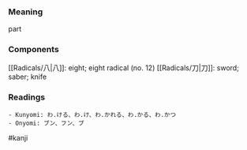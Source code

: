 ### Meaning

part

### Components

[[Radicals/八|八]]: eight; eight radical (no. 12) [[Radicals/刀|刀]]: sword; saber; knife

### Readings

```
- Kunyomi: わ.ける、わ.け、わ.かれる、わ.かる、わ.かつ
- Onyomi: ブン、フン、ブ
```

#kanji
